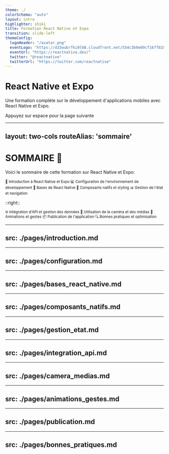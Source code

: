 ```yaml
---
theme: ./
colorSchema: "auto"
layout: intro
highlighter: shiki
title: Formation React Native et Expo
transition: slide-left
themeConfig:
  logoHeader: "/avatar.png"
  eventLogo: "https://d33wubrfki0l68.cloudfront.net/554c3b0e09cf167f0281fda839a5433f2040b349/ecfc9/img/header_logo.svg"
  eventUrl: "https://reactnative.dev/"
  twitter: "@reactnative"
  twitterUrl: "https://twitter.com/reactnative"
---
```


# React Native et Expo

Une formation complète sur le développement d'applications mobiles avec React Native et Expo.

<div class="pt-12">
  <span @click="next" class="px-2 p-1 rounded cursor-pointer hover:bg-white hover:bg-opacity-10">
    Appuyez sur espace pour la page suivante <carbon:arrow-right class="inline"/>
  </span>
</div>

---
layout: two-cols
routeAlias: 'sommaire'
---

<a name="SOMMAIRE" id="sommaire"></a>

# SOMMAIRE 📜

Voici le sommaire de cette formation sur React Native et Expo:

<small>

<div class="flex flex-col gap-2">
<Link to="introduction-react-native">🚀 Introduction à React Native et Expo</Link>
<Link to="configuration-environnement">💻 Configuration de l'environnement de développement</Link>
<Link to="bases-react-native">🔧 Bases de React Native</Link>
<Link to="composants-natifs-styling">📱 Composants natifs et styling</Link>
<Link to="gestion-etat-navigation">📊 Gestion de l'état et navigation</Link>
</div>

</small>

::right::

<small>

<div class="flex flex-col gap-2">
<Link to="integration-api-donnees">🌐 Intégration d'API et gestion des données</Link>
<Link to="camera-medias">📸 Utilisation de la caméra et des médias</Link>
<Link to="animations-gestes">🎨 Animations et gestes</Link>
<Link to="publication-application">📦 Publication de l'application</Link>
<Link to="bonnes-pratiques-optimisation">🔍 Bonnes pratiques et optimisation</Link>
</div>

</small>

---
src: ./pages/introduction.md
---

---
src: ./pages/configuration.md
---

---
src: ./pages/bases_react_native.md
---

---
src: ./pages/composants_natifs.md
---

---
src: ./pages/gestion_etat.md
---

---
src: ./pages/integration_api.md
---

---
src: ./pages/camera_medias.md
---

---
src: ./pages/animations_gestes.md
---

---
src: ./pages/publication.md
---

---
src: ./pages/bonnes_pratiques.md
---
